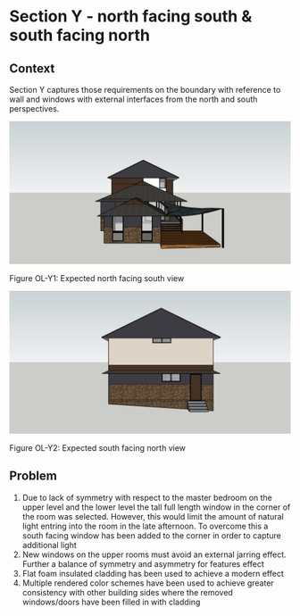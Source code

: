 # Section Y - north facing south & south facing north

## Context

Section Y captures those requirements on the boundary with reference to wall and windows with external interfaces from the north and south perspectives.

![north facing south model](north-facing-south.jpg)

Figure OL-Y1: Expected north facing south view


![south facing north model](south-facing-north.jpg)

Figure OL-Y2: Expected south facing north view


## Problem

1. Due to lack of symmetry with respect to the master bedroom on the upper level and the lower level the tall full length window in the corner of the room was selected. However, this would limit the amount of natural light entring into the room in the late afternoon. To overcome this a south facing window has been added to the corner in order to capture additional light
2. New windows on the upper rooms must avoid an external jarring effect. Further a balance of symmetry and asymmetry for features effect
3. Flat foam insulated cladding has been used to achieve a modern effect
4. Multiple rendered color schemes have been used to achieve greater consistency with other building sides where the removed windows/doors have been filled in with cladding
